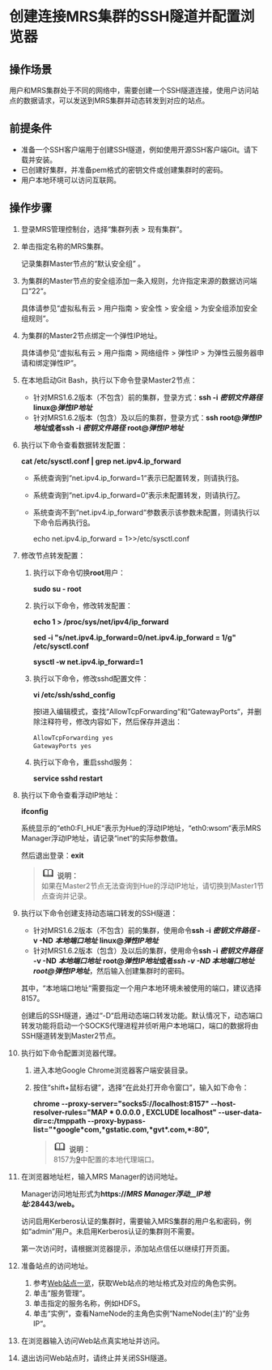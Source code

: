 # 创建连接MRS集群的SSH隧道并配置浏览器<a name="ZH-CN_TOPIC_0071958189"></a>

## 操作场景<a name="zh-cn_topic_0069869152_section10177076151413"></a>

用户和MRS集群处于不同的网络中，需要创建一个SSH隧道连接，使用户访问站点的数据请求，可以发送到MRS集群并动态转发到对应的站点。

## 前提条件<a name="zh-cn_topic_0069869152_section35119877151559"></a>

-   准备一个SSH客户端用于创建SSH隧道，例如使用开源SSH客户端Git。请下载并安装。
-   已创建好集群，并准备pem格式的密钥文件或创建集群时的密码。
-   用户本地环境可以访问互联网。

## 操作步骤<a name="zh-cn_topic_0069869152_section38467281153156"></a>

1.  登录MRS管理控制台，选择“集群列表  \>  现有集群“。
2.  单击指定名称的MRS集群。

    记录集群Master节点的“默认安全组” 。

3.  为集群的Master节点的安全组添加一条入规则，允许指定来源的数据访问端口“22“。

    具体请参见“虚拟私有云  \>  用户指南  \>  安全性  \>  安全组  \>  为安全组添加安全组规则“。

4.  为集群的Master2节点绑定一个弹性IP地址。

    具体请参见“虚拟私有云  \>  用户指南  \>  网络组件  \>  弹性IP  \>  为弹性云服务器申请和绑定弹性IP“。

5.  在本地启动Git Bash，执行以下命令登录Master2节点：
    -   针对MRS1.6.2版本（不包含）前的集群，登录方式：**ssh -i** _**密钥文件路径**_ **linux@**_**弹性IP地址**_
    -   针对MRS1.6.2版本（包含）及以后的集群，登录方式：**ssh root@_弹性IP地址_**或者**ssh -i** _**密钥文件路径**_ **root@**_**弹性IP地址**_

6.  执行以下命令查看数据转发配置：

    **cat /etc/sysctl.conf | grep net.ipv4.ip\_forward**

    -   系统查询到“net.ipv4.ip\_forward=1“表示已配置转发，则请执行[8](#zh-cn_topic_0069869152_li57701365155627)。
    -   系统查询到“net.ipv4.ip\_forward=0“表示未配置转发，则请执行[7](#zh-cn_topic_0069869152_li6061790213580)。
    -   系统查询不到“net.ipv4.ip\_forward“参数表示该参数未配置，则请执行以下命令后再执行[8](#zh-cn_topic_0069869152_li57701365155627)。

        echo net.ipv4.ip\_forward = 1\>\>/etc/sysctl.conf


7.  <a name="zh-cn_topic_0069869152_li6061790213580"></a>修改节点转发配置：
    1.  执行以下命令切换**root**用户：

        **sudo su - root**

    2.  执行以下命令，修改转发配置：

        **echo 1 \> /proc/sys/net/ipv4/ip\_forward**

        **sed -i "s/net.ipv4.ip\_forward=0/net.ipv4.ip\_forward = 1/g" /etc/sysctl.conf**

        **sysctl -w net.ipv4.ip\_forward=1**

    3.  执行以下命令，修改sshd配置文件：

        **vi /etc/ssh/sshd\_config**

        按I进入编辑模式，查找“AllowTcpForwarding“和“GatewayPorts“，并删除注释符号，修改内容如下，然后保存并退出：

        ```
        AllowTcpForwarding yes
        GatewayPorts yes
        ```

    4.  执行以下命令，重启sshd服务：

        **service sshd restart**


8.  <a name="zh-cn_topic_0069869152_li57701365155627"></a>执行以下命令查看浮动IP地址：

    **ifconfig**

    系统显示的“eth0:FI\_HUE“表示为Hue的浮动IP地址，“eth0:wsom“表示MRS Manager浮动IP地址，请记录“inet“的实际参数值。

    然后退出登录：**exit**

    >![](public_sys-resources/icon-note.gif) **说明：**   
    >如果在Master2节点无法查询到Hue的浮动IP地址，请切换到Master1节点查询并记录。  

9.  <a name="zh-cn_topic_0069869152_li5952361416647"></a>执行以下命令创建支持动态端口转发的SSH隧道：

    -   针对MRS1.6.2版本（不包含）前的集群，使用命令**ssh -i** **_密钥文件路径_  -v -ND** _**本地端口地址**_ **linux@_弹性IP地址_**
    -   针对MRS1.6.2版本（包含）及以后的集群，使用命令**ssh -i** **_密钥文件路径_  -v -ND** _**本地端口地址**_ **root@_弹性IP地址_**或者**_ssh -v -ND 本地端口地址 root@弹性IP地址_**，然后输入创建集群时的密码。

    其中，“本地端口地址“需要指定一个用户本地环境未被使用的端口，建议选择8157。

    创建后的SSH隧道，通过“-D“启用动态端口转发功能。默认情况下，动态端口转发功能将启动一个SOCKS代理进程并侦听用户本地端口，端口的数据将由SSH隧道转发到Master2节点。

10. 执行如下命令配置浏览器代理。
    1.  进入本地Google Chrome浏览器客户端安装目录。
    2.  按住“shift+鼠标右键”，选择“在此处打开命令窗口”，输入如下命令：

        **chrome --proxy-server="socks5://localhost:8157" --host-resolver-rules="MAP \* 0.0.0.0 , EXCLUDE localhost" --user-data-dir=c:/tmppath --proxy-bypass-list="\*google\*com,\*gstatic.com,\*gvt\*.com,\*:80",**

        >![](public_sys-resources/icon-note.gif) **说明：**   
        >8157为[9](#zh-cn_topic_0069869152_li5952361416647)中配置的本地代理端口。  


11. 在浏览器地址栏，输入MRS Manager的访问地址。

    Manager访问地址形式为**https://_MRS Manager浮动__IP地址_:28443/web。**

    访问启用Kerberos认证的集群时，需要输入MRS集群的用户名和密码，例如“admin”用户。未启用Kerberos认证的集群则不需要。

    第一次访问时，请根据浏览器提示，添加站点信任以继续打开页面。

12. 准备站点的访问地址。
    1.  参考[Web站点一览](开源组件Web站点.md#zh-cn_topic_0069869151_section11481629144654)，获取Web站点的地址格式及对应的角色实例。
    2.  单击“服务管理“。
    3.  单击指定的服务名称，例如HDFS。
    4.  单击“实例“，查看NameNode的主角色实例“NameNode\(主\)“的“业务IP“。

13. 在浏览器输入访问Web站点真实地址并访问。
14. 退出访问Web站点时，请终止并关闭SSH隧道。

